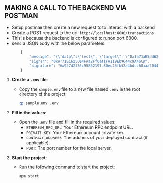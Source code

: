 ## MAKING A CALL TO THE BACKEND VIA POSTMAN

- Setup postman then create a new request to to interact with a backend
- Create a POST request to the uri: `http://localhost:6000/transactions`
- This is because the backend is configured to runon port 6000.
- send a JSON body with the below parameters: 
    ```javascript
        {
            "message": "{\"data\":\"test\", \"target\": \"0x1a71aE5dd62D1a5B8cB2cd9669F939F035601c5C\"}",
            "signer": "0xA771E1625DD4FAa2Ff0a41FA119Eb9644c9A46C8",
            "signature": "0x927d2759c9583219fc80ec25fb62a4bdcc68aaa2044136889181195654d5365d01cbb99acdb797cd05b2935220cd48472be58f0628930282eb2cebbe729ff84f1c"
        }
    ```

1. **Create a `.env` file**:
   - Copy the `sample.env` file to a new file named `.env` in the root directory of the project:
     ```sh
     cp sample.env .env
     ```

2. **Fill in the values**:
   - Open the `.env` file and fill in the required values:
     - `ETHEREUM_RPC_URL`: Your Ethereum RPC endpoint URL.
     - `PRIVATE_KEY`: Your Ethereum account private key.
     - `CONTRACT_ADDRESS`: The address of your deployed contract (if applicable).
     - `PORT`: The port number for the local server.

3. **Start the project**:
   - Run the following command to start the project:
     ```sh
     npm start
     ```
